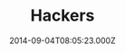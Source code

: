---
title: "Hackers"
year: 1995
date: 2014-09-04T08:05:23.000Z
permalink: /almanac/movies/2014-09-04-hackers/index.html
link: https://letterboxd.com/rknightuk/film/hackers/
rating: 3
---